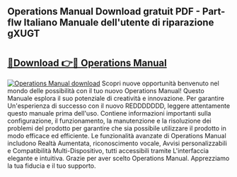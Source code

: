 ## Operations Manual Download gratuit PDF - Part-fIw Italiano Manuale dell'utente di riparazione gXUGT

# <h2><a href="http://dfggauo.blite.top/?on=Operations+Manual">🔗Download 👉🔴 Operations Manual</a></h2>

[![Operations Manual download](https://i.imgur.com/lujVjoI.png)](http://dfggauo.blite.top/?on=Operations+Manual)
Scopri nuove opportunità benvenuto nel mondo delle possibilità con il tuo nuovo Operations Manual! Questo Manuale esplora il suo potenziale di creatività e innovazione. Per garantire Un'esperienza di successo con il nuovo REDDDDDDD, leggere attentamente questo manuale prima dell'uso. Contiene informazioni importanti sulla configurazione, il funzionamento, la manutenzione e la risoluzione dei problemi del prodotto per garantire che sia possibile utilizzare il prodotto in modo efficace ed efficiente. Le funzionalità avanzate di Operations Manual includono Realtà Aumentata, riconoscimento vocale, Avvisi personalizzabili e Compatibilità Multi-Dispositivo, tutti accessibili tramite L'interfaccia elegante e intuitiva. Grazie per aver scelto Operations Manual. Apprezziamo la tua fiducia e il tuo supporto.
